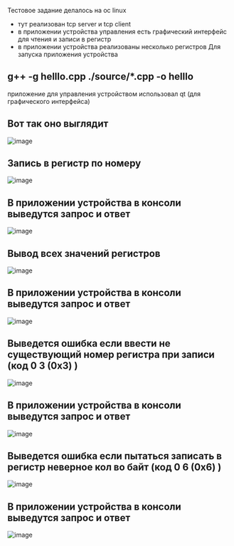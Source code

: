 Тестовое задание делалось на ос linux
- тут реализован tcp server и tcp client
- в приложении устройства управления есть графический интерфейс для чтения и записи в регистр
- в приложении устройства реализованы несколько регистров
  Для запуска приложения устройства 
## g++ -g helllo.cpp ./source/*.cpp -o helllo
приложение для управления устройством использовал qt (для графического интерфейса)
## Вот так оно выглядит
![image](https://github.com/stalkeronag/testtaskcpp/assets/86604604/fe1225c5-894c-4024-81e8-51e032df3d55)
## Запись в регистр по номеру
![image](https://github.com/stalkeronag/testtaskcpp/assets/86604604/8d42b624-1db4-4bdd-818d-85176d0678c0)
## В приложении устройства в консоли выведутся запрос и ответ
![image](https://github.com/stalkeronag/testtaskcpp/assets/86604604/8ebb54ae-e258-4b79-af61-b7ba858259ad)

## Вывод всех значений регистров
![image](https://github.com/stalkeronag/testtaskcpp/assets/86604604/2c359d08-c827-4197-b741-52cf05429253)
## В приложении устройства в консоли выведутся запрос и ответ
![image](https://github.com/stalkeronag/testtaskcpp/assets/86604604/ca6a82a8-2801-4a9a-b8c9-0cf5db62c58d)

## Выведется ошибка если ввести не существующий номер регистра при записи (код 0 3 (0x3) )
![image](https://github.com/stalkeronag/testtaskcpp/assets/86604604/f9fae53b-d726-4fc5-8772-4c371aec9625)
## В приложении устройства в консоли выведутся запрос и ответ
![image](https://github.com/stalkeronag/testtaskcpp/assets/86604604/023250c1-e65e-48df-8787-c9f80ba4caac)

## Выведется ошибка если пытаться записать в регистр неверное кол во байт (код 0 6 (0x6) )
![image](https://github.com/stalkeronag/testtaskcpp/assets/86604604/45f1d82c-8a68-4aff-a7c9-ffc1d35ccfb0)
## В приложении устройства в консоли выведутся запрос и ответ
![image](https://github.com/stalkeronag/testtaskcpp/assets/86604604/0434dc05-f3f3-4da2-a5e1-187bf2c0557e)


